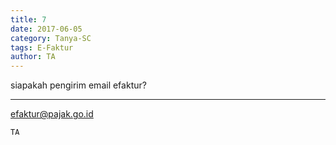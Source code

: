 ```yaml
---
title: 7
date: 2017-06-05
category: Tanya-SC
tags: E-Faktur
author: TA
---
```


siapakah pengirim email efaktur?

---

efaktur@pajak.go.id

`TA`
